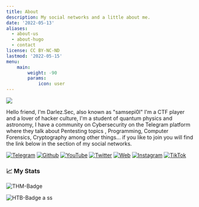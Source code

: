 ```yaml
---
title: About
description: My social networks and a little about me.
date: '2022-05-13'
aliases:
  - about-us
  - about-hugo
  - contact
license: CC BY-NC-ND
lastmod: '2022-05-15'
menu:
    main: 
        weight: -90
        params:
            icon: user
---
```

   ![](https://c.tenor.com/5fXOP8eurtkAAAAC/mr-robot.gif)

Hello friend, I'm Darlez.Sec, also known as "samsepi0l" I'm a CTF player and a lover of hacker culture, I'm a student of quantum physics and astronomy, I have a community on Cybersecurity on the Telegram platform where they talk about Pentesting topics , Programming, Computer Forensics, Cryptography among other things... if you like to join you will find the link below in the section of my social networks.

[![Telegram](https://img.shields.io/static/v1?label=&message=+Telegram&color=303030&style=for-the-badge&logo=Telegram&logoColor=303030)](https://t.me/Un0zandC3r0z)
[![Github](https://img.shields.io/static/v1?label=&message=+Github&color=101010&style=for-the-badge&logo=github&logoColor=%303030	)](https://github.com/DarlezSec)
[![YouTube](https://img.shields.io/badge/youtube-101010?style=for-the-badge&logo=youtube&logoColor=ff0000&labelColor=303030)](https://www.youtube.com/channel/UCsUZ7PYtQS58HEaRfIVQamw)
[![Twitter](https://img.shields.io/badge/twitter-101010?style=for-the-badge&logo=twitter&logoColor=101010e&labelColor=303030)](https://twitter.com/darlezsec)
[![Web](https://img.shields.io/badge/WEBSITE-101010?style=for-the-badge&logo=dev.to&logoColor=white&labelColor=303030)](https://darlezsec.vercel.app)
[![Instagram](https://img.shields.io/badge/instagram-101010?style=for-the-badge&logo=instagram&logoColor=d7075f&labelColor=303030)](https://instagram.com/Darlez.Sec)
[![TikTok](https://img.shields.io/badge/TIKT0K-101010?style=for-the-badge&logo=tiktok&logoColor=white&labelColor=303030)](https://tiktok.com/@.samsepi0l)

### 📈 My Stats 

![THM-Badge](https://tryhackme-badges.s3.amazonaws.com/darlez.sec.png)     

![HTB-Badge](http://www.hackthebox.eu/badge/image/809288)
a
ss
